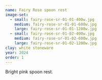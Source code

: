 ```yaml
---
name: Fairy Rose spoon rest
image-set:
  - small: fairy-rose-sr-01-01-400w.jpg
    medium: fairy-rose-sr-01-01-600w.jpg
    large: fairy-rose-sr-01-01-1200w.jpg
  - small: fairy-rose-sr-01-02-400w.jpg
    medium: fairy-rose-sr-01-02-600w.jpg
    large: fairy-rose-sr-01-02-1200w.jpg
clay: white stoneware
year: 2024
order: 1
---
```


Bright pink spoon rest.